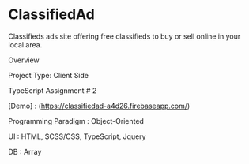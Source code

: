 # ClassifiedAd
Classifieds ads site offering free classifieds to buy or sell online in your local area.

Overview

Project Type: Client Side

TypeScript Assignment # 2

[Demo] : (https://classifiedad-a4d26.firebaseapp.com/)

Programming Paradigm : Object-Oriented

UI : HTML, SCSS/CSS, TypeScript, Jquery

DB : Array
